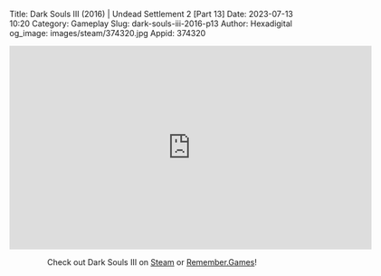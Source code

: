 Title: Dark Souls III (2016) | Undead Settlement 2 [Part 13]
Date: 2023-07-13 10:20
Category: Gameplay
Slug: dark-souls-iii-2016-p13
Author: Hexadigital
og_image: images/steam/374320.jpg
Appid: 374320

<center><iframe src="https://www.youtube.com/embed/NZM-pbe39eE?feature=oembed" allow="accelerometer; autoplay; encrypted-media; gyroscope; picture-in-picture" width="640" height="360" frameborder="0"></iframe>

Check out Dark Souls III on [Steam](https://store.steampowered.com/app/374320/?curator_clanid=34633900) or [Remember.Games](https://remember.games/game/340/dark-souls-iii/)!</center>